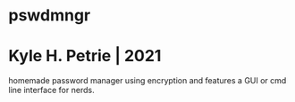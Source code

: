 # pswdmngr
# Kyle H. Petrie | 2021 #

homemade password manager using encryption and features a GUI or cmd line interface for nerds. 
